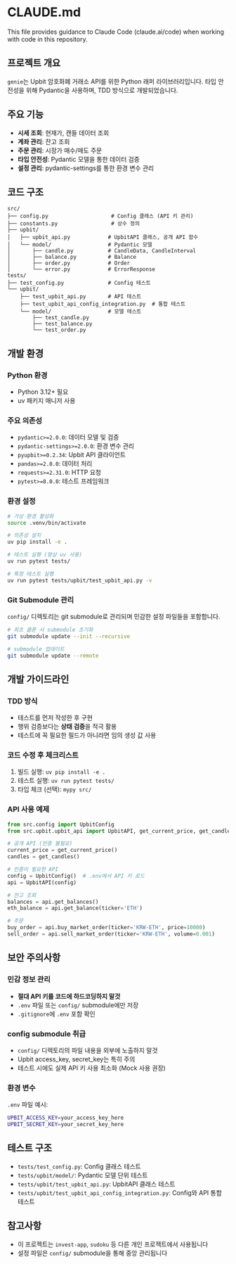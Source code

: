 # CLAUDE.md

This file provides guidance to Claude Code (claude.ai/code) when working with code in this repository.

## 프로젝트 개요

`genie`는 Upbit 암호화폐 거래소 API를 위한 Python 래퍼 라이브러리입니다. 타입 안전성을 위해 Pydantic을 사용하며, TDD 방식으로 개발되었습니다.

## 주요 기능

- **시세 조회**: 현재가, 캔들 데이터 조회
- **계좌 관리**: 잔고 조회
- **주문 관리**: 시장가 매수/매도 주문
- **타입 안전성**: Pydantic 모델을 통한 데이터 검증
- **설정 관리**: pydantic-settings를 통한 환경 변수 관리

## 코드 구조

```
src/
├── config.py                    # Config 클래스 (API 키 관리)
├── constants.py                 # 상수 정의
├── upbit/
│   ├── upbit_api.py            # UpbitAPI 클래스, 공개 API 함수
│   └── model/                  # Pydantic 모델
│       ├── candle.py           # CandleData, CandleInterval
│       ├── balance.py          # Balance
│       ├── order.py            # Order
│       └── error.py            # ErrorResponse
tests/
├── test_config.py              # Config 테스트
└── upbit/
    ├── test_upbit_api.py       # API 테스트
    ├── test_upbit_api_config_integration.py  # 통합 테스트
    └── model/                  # 모델 테스트
        ├── test_candle.py
        ├── test_balance.py
        └── test_order.py
```

## 개발 환경

### Python 환경

- Python 3.12+ 필요
- uv 패키지 매니저 사용

### 주요 의존성

- `pydantic>=2.0.0`: 데이터 모델 및 검증
- `pydantic-settings>=2.0.0`: 환경 변수 관리
- `pyupbit>=0.2.34`: Upbit API 클라이언트
- `pandas>=2.0.0`: 데이터 처리
- `requests>=2.31.0`: HTTP 요청
- `pytest>=8.0.0`: 테스트 프레임워크

### 환경 설정

```bash
# 가상 환경 활성화
source .venv/bin/activate

# 의존성 설치
uv pip install -e .

# 테스트 실행 (항상 uv 사용)
uv run pytest tests/

# 특정 테스트 실행
uv run pytest tests/upbit/test_upbit_api.py -v
```

### Git Submodule 관리

`config/` 디렉토리는 git submodule로 관리되며 민감한 설정 파일들을 포함합니다.

```bash
# 최초 클론 시 submodule 초기화
git submodule update --init --recursive

# submodule 업데이트
git submodule update --remote
```

## 개발 가이드라인

### TDD 방식

- 테스트를 먼저 작성한 후 구현
- 행위 검증보다는 **상태 검증**을 적극 활용
- 테스트에 꼭 필요한 필드가 아니라면 임의 생성 값 사용

### 코드 수정 후 체크리스트

1. 빌드 실행: `uv pip install -e .`
2. 테스트 실행: `uv run pytest tests/`
3. 타입 체크 (선택): `mypy src/`

### API 사용 예제

```python
from src.config import UpbitConfig
from src.upbit.upbit_api import UpbitAPI, get_current_price, get_candles

# 공개 API (인증 불필요)
current_price = get_current_price()
candles = get_candles()

# 인증이 필요한 API
config = UpbitConfig()  # .env에서 API 키 로드
api = UpbitAPI(config)

# 잔고 조회
balances = api.get_balances()
eth_balance = api.get_balance(ticker='ETH')

# 주문
buy_order = api.buy_market_order(ticker='KRW-ETH', price=10000)
sell_order = api.sell_market_order(ticker='KRW-ETH', volume=0.001)
```

## 보안 주의사항

### 민감 정보 관리

- **절대 API 키를 코드에 하드코딩하지 말것**
- `.env` 파일 또는 `config/` submodule에만 저장
- `.gitignore`에 `.env` 포함 확인

### config submodule 취급

- `config/` 디렉토리의 파일 내용을 외부에 노출하지 말것
- Upbit access_key, secret_key는 특히 주의
- 테스트 시에도 실제 API 키 사용 최소화 (Mock 사용 권장)

### 환경 변수

`.env` 파일 예시:

```bash
UPBIT_ACCESS_KEY=your_access_key_here
UPBIT_SECRET_KEY=your_secret_key_here
```

## 테스트 구조

- `tests/test_config.py`: Config 클래스 테스트
- `tests/upbit/model/`: Pydantic 모델 단위 테스트
- `tests/upbit/test_upbit_api.py`: UpbitAPI 클래스 테스트
- `tests/upbit/test_upbit_api_config_integration.py`: Config와 API 통합 테스트

## 참고사항

- 이 프로젝트는 `invest-app`, `sudoku` 등 다른 개인 프로젝트에서 사용됩니다
- 설정 파일은 `config/` submodule을 통해 중앙 관리됩니다
